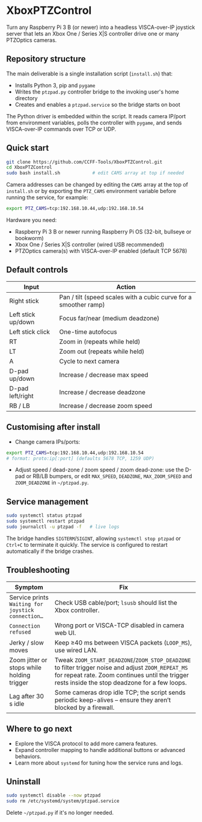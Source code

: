 # XboxPTZControl

Turn any Raspberry Pi 3 B (or newer) into a headless VISCA-over-IP joystick server that lets an Xbox One / Series X|S controller drive one or many PTZOptics cameras.

## Repository structure

The main deliverable is a single installation script (`install.sh`) that:

- Installs Python 3, pip and `pygame`
- Writes the `ptzpad.py` controller bridge to the invoking user's home directory
- Creates and enables a `ptzpad.service` so the bridge starts on boot

The Python driver is embedded within the script. It reads camera IP/port from environment variables, polls the controller with `pygame`, and sends VISCA-over-IP commands over TCP or UDP.

## Quick start

```bash
git clone https://github.com/CCFF-Tools/XboxPTZControl.git
cd XboxPTZControl
sudo bash install.sh            # edit CAMS array at top if needed
```

Camera addresses can be changed by editing the `CAMS` array at the top of `install.sh` or by exporting the `PTZ_CAMS` environment variable before running the service, for example:

```bash
export PTZ_CAMS=tcp:192.168.10.44,udp:192.168.10.54
```

Hardware you need:

- Raspberry Pi 3 B or newer running Raspberry Pi OS (32-bit, bullseye or bookworm)
- Xbox One / Series X|S controller (wired USB recommended)
- PTZOptics camera(s) with VISCA-over-IP enabled (default TCP 5678)

## Default controls

| Input | Action |
|-------|--------|
| Right stick | Pan / tilt (speed scales with a cubic curve for a smoother ramp) |
| Left stick up/down | Focus far/near (medium deadzone) |
| Left stick click | One-time autofocus |
| RT | Zoom in (repeats while held) |
| LT | Zoom out (repeats while held) |
| A | Cycle to next camera |
| D-pad up/down | Increase / decrease max speed |
| D-pad left/right | Increase / decrease deadzone |
| RB / LB | Increase / decrease zoom speed |

## Customising after install

- Change camera IPs/ports:

```bash
export PTZ_CAMS=tcp:192.168.10.44,udp:192.168.10.54
# format: proto:ip[:port] (defaults 5678 TCP, 1259 UDP)
```

- Adjust speed / dead-zone / zoom speed / zoom dead-zone: use the D-pad or RB/LB bumpers, or edit `MAX_SPEED`, `DEADZONE`, `MAX_ZOOM_SPEED` and `ZOOM_DEADZONE` in `~/ptzpad.py`.

## Service management

```bash
sudo systemctl status ptzpad
sudo systemctl restart ptzpad
sudo journalctl -u ptzpad -f   # live logs
```

The bridge handles `SIGTERM`/`SIGINT`, allowing `systemctl stop ptzpad` or `Ctrl+C` to terminate it quickly. The service is configured to restart automatically if the bridge crashes.

## Troubleshooting

| Symptom | Fix |
|---------|-----|
| Service prints `Waiting for joystick connection…` | Check USB cable/port; `lsusb` should list the Xbox controller. |
| `Connection refused` | Wrong port or VISCA-TCP disabled in camera web UI. |
| Jerky / slow moves | Keep ≥40 ms between VISCA packets (`LOOP_MS`), use wired LAN. |
| Zoom jitter or stops while holding trigger | Tweak `ZOOM_START_DEADZONE`/`ZOOM_STOP_DEADZONE` to filter trigger noise and adjust `ZOOM_REPEAT_MS` for repeat rate. Zoom continues until the trigger rests inside the stop deadzone for a few loops. |
| Lag after 30 s idle | Some cameras drop idle TCP; the script sends periodic keep-alives – ensure they aren’t blocked by a firewall. |

## Where to go next

- Explore the VISCA protocol to add more camera features.
- Expand controller mapping to handle additional buttons or advanced behaviors.
- Learn more about `systemd` for tuning how the service runs and logs.

## Uninstall

```bash
sudo systemctl disable --now ptzpad
sudo rm /etc/systemd/system/ptzpad.service
```

Delete `~/ptzpad.py` if it's no longer needed.
